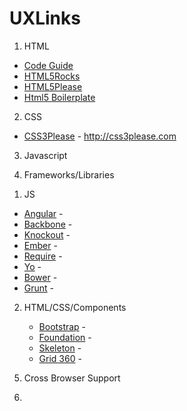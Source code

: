 # UXLinks

1)	HTML

  - [Code Guide](https://github.com/mdo/code-guide)
  - [HTML5Rocks](https://github.com/html5rocks)
  - [HTML5Please](https://github.com/h5bp/html5please)
  - [Html5 Boilerplate](https://github.com/h5bp/html5boilerplate.com)

2)	CSS

  - [CSS3Please](https://github.com/paulirish/css3please) - http://css3please.com

3) 	Javascript

4)	Frameworks/Libraries
	
1.  JS
  -  [Angular](https://github.com/angular) - 
  -  [Backbone]() - 
  -  [Knockout]() - 
  -  [Ember]() - 
  -  [Require]() - 
  -  [Yo]() - 
  -  [Bower]() - 
  -  [Grunt]() - 
		
2.	HTML/CSS/Components
	
	-  [Bootstrap]() - 
	-  [Foundation]() - 
	-  [Skeleton]() - 
	-  [Grid 360]() - 
	
5)	Cross Browser Support
	
6)	
